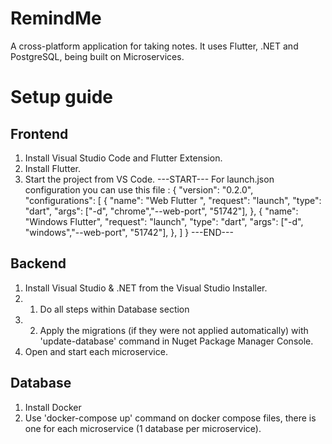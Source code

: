 # RemindMe 
A cross-platform application for taking notes.
It uses Flutter, .NET and PostgreSQL, being built on Microservices.

# Setup guide
## Frontend
1. Install Visual Studio Code and Flutter Extension.
2. Install Flutter.
3. Start the project from VS Code.
---START--- 
For launch.json configuration you can use this file :
{
    "version": "0.2.0",
    "configurations": [
        {
            "name": "Web Flutter ",
            "request": "launch",
            "type": "dart",
            "args": ["-d", "chrome","--web-port", "51742"],
        },
        {
            "name": "Windows Flutter",
            "request": "launch",
            "type": "dart",
            "args": ["-d", "windows","--web-port", "51742"],
        },
    ]
}
---END---

## Backend
1. Install Visual Studio & .NET from the Visual Studio Installer.
2. 1. Do all steps within Database section
2. 2. Apply the migrations (if they were not applied automatically) with 'update-database' command in Nuget Package Manager Console.
3. Open and start each microservice.

## Database
1. Install Docker
2. Use 'docker-compose up' command on docker compose files, there is one for each microservice (1 database per microservice).
